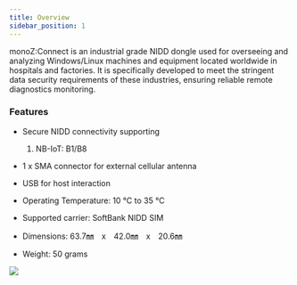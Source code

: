 ```yaml
---
title: Overview
sidebar_position: 1
---
```


monoZ:Connect is an industrial grade NIDD dongle used for overseeing and analyzing Windows/Linux machines and equipment located worldwide in hospitals and factories. It is specifically developed to meet the stringent data security requirements of these industries, ensuring reliable remote diagnostics monitoring.

### Features
- Secure NIDD connectivity supporting 
   1. NB-IoT: B1/B8 

- 1 x SMA connector for external cellular antenna 

- USB for host interaction 

- Operating Temperature: 10 °C to 35 °C 

- Supported carrier: SoftBank NIDD SIM 

- Dimensions: 63.7㎜　x　42.0㎜　x　20.6㎜ 

- Weight: 50 grams

 <div className="card">
    <div className="card__body">
<img src={require('@site/static/img/monoZ Connect.png').default} className="img-center" />
</div>
</div>